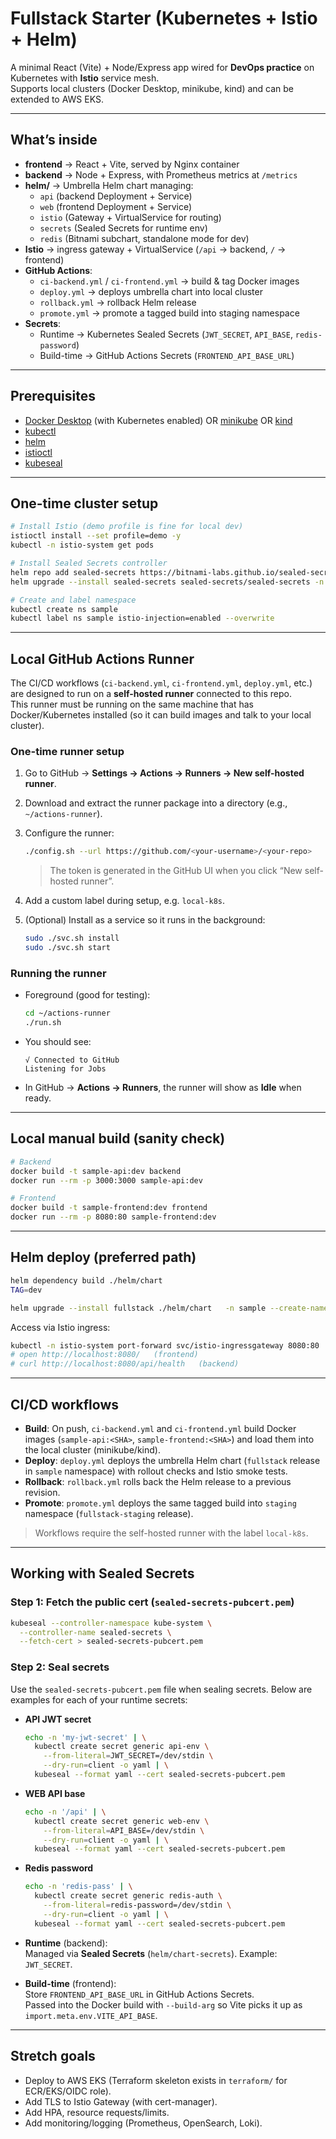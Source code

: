 # Fullstack Starter (Kubernetes + Istio + Helm)

A minimal React (Vite) + Node/Express app wired for **DevOps practice** on Kubernetes with **Istio** service mesh.  
Supports local clusters (Docker Desktop, minikube, kind) and can be extended to AWS EKS.

---

## What’s inside
- **frontend** → React + Vite, served by Nginx container
- **backend** → Node + Express, with Prometheus metrics at `/metrics`
- **helm/** → Umbrella Helm chart managing:
  - `api` (backend Deployment + Service)
  - `web` (frontend Deployment + Service)
  - `istio` (Gateway + VirtualService for routing)
  - `secrets` (Sealed Secrets for runtime env)
  - `redis` (Bitnami subchart, standalone mode for dev)
- **Istio** → ingress gateway + VirtualService (`/api` → backend, `/` → frontend)
- **GitHub Actions**:
  - `ci-backend.yml` / `ci-frontend.yml` → build & tag Docker images
  - `deploy.yml` → deploys umbrella chart into local cluster
  - `rollback.yml` → rollback Helm release
  - `promote.yml` → promote a tagged build into staging namespace
- **Secrets**:
  - Runtime → Kubernetes Sealed Secrets (`JWT_SECRET`, `API_BASE`, `redis-password`)
  - Build-time → GitHub Actions Secrets (`FRONTEND_API_BASE_URL`)

---

## Prerequisites
- [Docker Desktop](https://www.docker.com/products/docker-desktop) (with Kubernetes enabled) OR [minikube](https://minikube.sigs.k8s.io/) OR [kind](https://kind.sigs.k8s.io/)  
- [kubectl](https://kubernetes.io/docs/tasks/tools/)  
- [helm](https://helm.sh/)  
- [istioctl](https://istio.io/latest/docs/setup/getting-started/)  
- [kubeseal](https://github.com/bitnami-labs/sealed-secrets)  

---

## One-time cluster setup
```bash
# Install Istio (demo profile is fine for local dev)
istioctl install --set profile=demo -y
kubectl -n istio-system get pods

# Install Sealed Secrets controller
helm repo add sealed-secrets https://bitnami-labs.github.io/sealed-secrets
helm upgrade --install sealed-secrets sealed-secrets/sealed-secrets -n kube-system

# Create and label namespace
kubectl create ns sample
kubectl label ns sample istio-injection=enabled --overwrite
```

---

## Local GitHub Actions Runner

The CI/CD workflows (`ci-backend.yml`, `ci-frontend.yml`, `deploy.yml`, etc.) are designed to run on a **self-hosted runner** connected to this repo.  
This runner must be running on the same machine that has Docker/Kubernetes installed (so it can build images and talk to your local cluster).

### One-time runner setup
1. Go to GitHub → **Settings → Actions → Runners → New self-hosted runner**.  
2. Download and extract the runner package into a directory (e.g., `~/actions-runner`).  
3. Configure the runner:
   ```bash
   ./config.sh --url https://github.com/<your-username>/<your-repo>                --token <REGISTRATION_TOKEN>
   ```
   > The token is generated in the GitHub UI when you click “New self-hosted runner”.

4. Add a custom label during setup, e.g. `local-k8s`.  

5. (Optional) Install as a service so it runs in the background:
   ```bash
   sudo ./svc.sh install
   sudo ./svc.sh start
   ```

### Running the runner
- Foreground (good for testing):
  ```bash
  cd ~/actions-runner
  ./run.sh
  ```
- You should see:
  ```
  √ Connected to GitHub
  Listening for Jobs
  ```

- In GitHub → **Actions → Runners**, the runner will show as **Idle** when ready.

---

## Local manual build (sanity check)
```bash
# Backend
docker build -t sample-api:dev backend
docker run --rm -p 3000:3000 sample-api:dev

# Frontend
docker build -t sample-frontend:dev frontend
docker run --rm -p 8080:80 sample-frontend:dev
```

---

## Helm deploy (preferred path)
```bash
helm dependency build ./helm/chart
TAG=dev

helm upgrade --install fullstack ./helm/chart   -n sample --create-namespace --dependency-update   --set api.image.repository=sample-api   --set api.image.tag=$TAG   --set web.image.repository=sample-frontend   --set web.image.tag=$TAG
```

Access via Istio ingress:
```bash
kubectl -n istio-system port-forward svc/istio-ingressgateway 8080:80
# open http://localhost:8080/   (frontend)
# curl http://localhost:8080/api/health   (backend)
```

---

## CI/CD workflows

- **Build**: On push, `ci-backend.yml` and `ci-frontend.yml` build Docker images (`sample-api:<SHA>`, `sample-frontend:<SHA>`) and load them into the local cluster (minikube/kind).  
- **Deploy**: `deploy.yml` deploys the umbrella Helm chart (`fullstack` release in `sample` namespace) with rollout checks and Istio smoke tests.  
- **Rollback**: `rollback.yml` rolls back the Helm release to a previous revision.  
- **Promote**: `promote.yml` deploys the same tagged build into `staging` namespace (`fullstack-staging` release).  

> Workflows require the self-hosted runner with the label `local-k8s`.

---

## Working with Sealed Secrets

### Step 1: Fetch the public cert (`sealed-secrets-pubcert.pem`)
```bash
kubeseal --controller-namespace kube-system \
  --controller-name sealed-secrets \
  --fetch-cert > sealed-secrets-pubcert.pem
```

### Step 2: Seal secrets
Use the `sealed-secrets-pubcert.pem` file when sealing secrets. Below are examples for each of your runtime secrets:

- **API JWT secret**
  ```bash
  echo -n 'my-jwt-secret' | \
    kubectl create secret generic api-env \
      --from-literal=JWT_SECRET=/dev/stdin \
      --dry-run=client -o yaml | \
    kubeseal --format yaml --cert sealed-secrets-pubcert.pem
   ```
- **WEB API base**
  ```bash
  echo -n '/api' | \
    kubectl create secret generic web-env \
      --from-literal=API_BASE=/dev/stdin \
      --dry-run=client -o yaml | \
    kubeseal --format yaml --cert sealed-secrets-pubcert.pem
  ```
- **Redis password**
  ```bash
  echo -n 'redis-pass' | \
    kubectl create secret generic redis-auth \
      --from-literal=redis-password=/dev/stdin \
      --dry-run=client -o yaml | \
    kubeseal --format yaml --cert sealed-secrets-pubcert.pem

  ```

- **Runtime** (backend):  
  Managed via **Sealed Secrets** (`helm/chart-secrets`). Example: `JWT_SECRET`.

- **Build-time** (frontend):  
  Store `FRONTEND_API_BASE_URL` in GitHub Actions Secrets.  
  Passed into the Docker build with `--build-arg` so Vite picks it up as `import.meta.env.VITE_API_BASE`.

---

## Stretch goals
- Deploy to AWS EKS (Terraform skeleton exists in `terraform/` for ECR/EKS/OIDC role).
- Add TLS to Istio Gateway (with cert-manager).
- Add HPA, resource requests/limits.
- Add monitoring/logging (Prometheus, OpenSearch, Loki).
